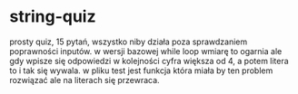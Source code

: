 # string-quiz
prosty quiz, 15 pytań, wszystko niby działa poza sprawdzaniem poprawności inputów. w wersji bazowej while loop wmiarę to ogarnia ale gdy wpisze się odpowiedzi w  kolejności cyfra większa od 4, a potem litera to i tak się wywala. w pliku test jest funkcja która miała by ten problem rozwiązać ale na literach się przewraca.
